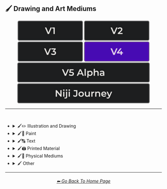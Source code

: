 <h2>🖌 Drawing and Art Mediums</h2>

<div align="center">

[<img src="/Images/Repo_Parts/Buttons/Version_Buttons/button_version_V1_inactive.webp?raw=true" alt="MidJourney V1" height="64" />](/Pages/MJ_V1/Style_Pages/Sphere/Drawing_and_Art_Mediums.md)
[<img src="/Images/Repo_Parts/Buttons/Version_Buttons/button_version_V2_inactive.webp?raw=true" alt="MidJourney V2" height="64" />](/Pages/MJ_V2/Style_Pages/Sphere/Drawing_and_Art_Mediums.md)
[<img src="/Images/Repo_Parts/Buttons/Version_Buttons/button_version_V3_inactive.webp?raw=true" alt="MidJourney V3" height="64" />](/Pages/MJ_V3/Style_Pages/Just_The_Style/Drawing_and_Art_Mediums.md)
[<img src="/Images/Repo_Parts/Buttons/Version_Buttons/button_version_V4_active.webp?raw=true" alt="MidJourney V4" height="64" />](/Pages/MJ_V4/Style_Pages/Just_The_Style/Drawing_and_Art_Mediums.md)
<br>
[<img src="/Images/Repo_Parts/Buttons/Version_Buttons/button_version_V5_Alpha_inactive_half.webp?raw=true" alt="MidJourney V5" height="64" />](/Pages/MJ_V5/Style_Pages/Just_The_Style/Drawing_and_Art_Mediums.md)
[<img src="/Images/Repo_Parts/Buttons/Version_Buttons/button_version_niji_inactive_half.webp?raw=true" alt="Niji Journey" height="64" />](/Pages/Niji_Journey/Style_Pages/Drawing_and_Art_Mediums.md)


</div>

<hr>
<br>


- <details><summary>🖌✏ Illustration and Drawing</summary><p>

  - <details><summary>✏🖼 Drawing Types</summary><p><div align="center">

	| Sketch | Drawing | Doodle |
	| :-: | :-: | :-: |
	| <img src="/Images/MJ_V4/V4_Alpha_3.5/Midjourney_Styles/Drawing.webp?raw=true" width="256" /> | <img src="/Images/MJ_V4/V4_Alpha_3.5/Midjourney_Styles/Sketch.webp?raw=true" width="256" /> | <img src="/Images/MJ_V4/V4_Alpha_3.5/Midjourney_Styles/Doodle.webp?raw=true" width="256" /> |
	
	<br>

	| Hand-Drawn | Hand-Written | Children’s Drawing |
	| :-: | :-: | :-: |
	| <img src="/Images/MJ_V4/V4_Alpha_3.5/Midjourney_Styles/Hand-Drawn.webp?raw=true" width="256" /> | <img src="/Images/MJ_V4/V4_Alpha_3.5/Midjourney_Styles/Hand-Written.webp?raw=true" width="256" /> | <img src="/Images/MJ_V4/V4_Alpha_3.5/Midjourney_Styles/Childrens_Drawing.webp?raw=true" width="256" /> |
	
	<br>

	| Masterpiece |
	| :-: |
	| <img src="/Images/MJ_V4/V4_Alpha_3.5/Midjourney_Styles/Masterpiece.webp?raw=true" width="256" /> |

	<br>

	| Dot Art | Pointillism | Stipple |
	| :-: | :-: | :-: |
	| <img src="/Images/MJ_V4/V4_Alpha_3.5/Midjourney_Styles/Dot_Art.webp?raw=true" width="256" /> | <img src="/Images/MJ_V4/V4_Alpha_3.5/Midjourney_Styles/Pointillism.webp?raw=true" width="256" /> | <img src="/Images/MJ_V4/V4_Alpha_3.5/Midjourney_Styles/Stipple.webp?raw=true" width="256" /> |
	
	<br>

	| Line Art | Crosshatch | Etch-A-Sketch Drawing |
	| :-: | :-: | :-: |
	| <img src="/Images/MJ_V4/V4_Alpha_3.5/Midjourney_Styles/Line_Art.webp?raw=true" width="256" /> | <img src="/Images/MJ_V4/V4_Alpha_3.5/Midjourney_Styles/Crosshatch.webp?raw=true" width="256" /> | <img src="/Images/MJ_V4/V4_Alpha_3.5/Midjourney_Styles/Etch-A-Sketch_Drawing.webp?raw=true" width="256" /> |
	
	<br>

	| Figure Drawing | Caricature |
	| :-: | :-: |
	| <img src="/Images/MJ_V4/V4_Alpha_3.5/Midjourney_Styles/Figure_Drawing.webp?raw=true" width="256" /> | <img src="/Images/MJ_V4/V4_Alpha_3.5/Midjourney_Styles/Caricature.webp?raw=true" width="256" /> |

	<br>
	
	| Hand-Drawn Animation |
	| :-: |
	| <img src="/Images/MJ_V4/V4_Alpha_3.5/Midjourney_Styles/Hand-Drawn_Animation.webp?raw=true" width="256" /> |

	<br>

	| Illustration | Storybook Illustration | Illustrated-Booklet |
	| :-: | :-: | :-: |
	| <img src="/Images/MJ_V4/V4_Alpha_3.5/Midjourney_Styles/Illustration.webp?raw=true" width="256" /> | <img src="/Images/MJ_V4/V4_Alpha_3.5/Midjourney_Styles/Storybook_Illustration.webp?raw=true" width="256" /> | <img src="/Images/MJ_V4/V4_Alpha_3.5/Midjourney_Styles/Illustrated-Booklet.webp?raw=true" width="256" /> |

	<br>

	| Whimsical Illustration | Archaeological Illustration |
	| :-: | :-: |
	| <img src="/Images/MJ_V4/V4_Alpha_3.5/Midjourney_Styles/Whimsical_Illustration.webp?raw=true" width="256" /> | <img src="/Images/MJ_V4/V4_Alpha_3.5/Midjourney_Styles/Archaeological_Illustration.webp?raw=true" width="256" /> |
	
	<br>

	| Assembly Drawing | Anatomical Drawing | Illuminated Manuscript |
	| :-: | :-: | :-: |
	| <img src="/Images/MJ_V4/V4_Alpha_3.5/Midjourney_Styles/Assembly_Drawing.webp?raw=true" width="256" /> | <img src="/Images/MJ_V4/V4_Alpha_3.5/Midjourney_Styles/Anatomical_Drawing.webp?raw=true" width="256" /> | <img src="/Images/MJ_V4/V4_Alpha_3.5/Midjourney_Styles/Illuminated_Manuscript.webp?raw=true" width="256" /> |
	
	<br>

	| Visual Novel | Graphic Novel | Cartographic |
	| :-: | :-: | :-: |
	| <img src="/Images/MJ_V4/V4_Alpha_3.5/Midjourney_Styles/Visual_Novel.webp?raw=true" width="256" /> | <img src="/Images/MJ_V4/V4_Alpha_3.5/Midjourney_Styles/Graphic_Novel.webp?raw=true" width="256" /> | <img src="/Images/MJ_V4/V4_Alpha_3.5/Midjourney_Styles/Cartographic.webp?raw=true" width="256" /> |
	
	<br>
	
	| Storyboard | Automatic Drawing |
	| :-: | :-: |
	| <img src="/Images/MJ_V4/V4_Alpha_3.5/Midjourney_Styles/Storyboard.webp?raw=true" width="256" /> | <img src="/Images/MJ_V4/V4_Alpha_3.5/Midjourney_Styles/Automatic_Drawing.webp?raw=true" width="256" /> |

	</div></p></details>


  - <details><summary>✏ Pencil and Graphite</summary><p><div align="center">

	| Pencil Art | Graphite | Charcoal Art |
	| :-: | :-: | :-: |
	| <img src="/Images/MJ_V4/V4_Alpha_3.5/Midjourney_Styles/Pencil_Art.webp?raw=true" width="256" /> | <img src="/Images/MJ_V4/V4_Alpha_3.5/Midjourney_Styles/Graphite.webp?raw=true" width="256" /> | <img src="/Images/MJ_V4/V4_Alpha_3.5/Midjourney_Styles/Charcoal_Art.webp?raw=true" width="256" /> |
	
	<br>
	
	| Colored Pencil | Grease Pencil |
	| :-: | :-: |
	| <img src="/Images/MJ_V4/V4_Alpha_3.5/Midjourney_Styles/Colored_Pencil.webp?raw=true" width="256" /> | <img src="/Images/MJ_V4/V4_Alpha_3.5/Midjourney_Styles/Grease_Pencil.webp?raw=true" width="256" /> |

	</div></p></details>


  - <details><summary>✏🖊 Ink</summary><p><div align="center">

	| Ink | Calligraphy | Ballpoint Pen |
	| :-: | :-: | :-: |
	| <img src="/Images/MJ_V4/V4_Alpha_3.5/Midjourney_Styles/Ink.webp?raw=true" width="256" /> | <img src="/Images/MJ_V4/V4_Alpha_3.5/Midjourney_Styles/Calligraphy.webp?raw=true" width="256" /> | <img src="/Images/MJ_V4/V4_Alpha_3.5/Midjourney_Styles/Ballpoint_Pen.webp?raw=true" width="256" /> |
	
	<br>
	
	| Fountain Pen | Fountain Pen Art | Gel Pen |
	| :-: | :-: | :-: |
	| <img src="/Images/MJ_V4/V4_Alpha_3.5/Midjourney_Styles/Fountain_Pen.webp?raw=true" width="256" /> | <img src="/Images/MJ_V4/V4_Alpha_3.5/Midjourney_Styles/Fountain_Pen_Art.webp?raw=true" width="256" /> | <img src="/Images/MJ_V4/V4_Alpha_3.5/Midjourney_Styles/Gel_Pen.webp?raw=true" width="256" /> |
	
	<br>

	| Conductive Ink | Flexographic Ink |
	| :-: | :-: |
	| <img src="/Images/MJ_V4/V4_Alpha_3.5/Midjourney_Styles/Conductive_Ink.webp?raw=true" width="256" /> | <img src="/Images/MJ_V4/V4_Alpha_3.5/Midjourney_Styles/Flexographic_Ink.webp?raw=true" width="256" /> |
	
	<br>
	
	| India Ink | Iron Gall Ink |
	| :-: | :-: |
	| <img src="/Images/MJ_V4/V4_Alpha_3.5/Midjourney_Styles/India_Ink.webp?raw=true" width="256" /> | <img src="/Images/MJ_V4/V4_Alpha_3.5/Midjourney_Styles/Iron_Gall_Ink.webp?raw=true" width="256" /> |
	
	<br>
	
	| Grease Pen | Marker Art |
	| :-: | :-: |
	| <img src="/Images/MJ_V4/V4_Alpha_3.5/Midjourney_Styles/Grease_Pen.webp?raw=true" width="256" /> | <img src="/Images/MJ_V4/V4_Alpha_3.5/Midjourney_Styles/Marker_Art.webp?raw=true" width="256" /> |

	<br>
	
	| Dry-Erase Marker | Wet-Erase Marker | Whiteboard |
	| :-: | :-: | :-: |
	| <img src="/Images/MJ_V4/V4_Alpha_3.5/Midjourney_Styles/Dry-Erase_Marker.webp?raw=true" width="256" /> | <img src="/Images/MJ_V4/V4_Alpha_3.5/Midjourney_Styles/Wet-Erase_Marker.webp?raw=true" width="256" /> | <img src="/Images/MJ_V4/V4_Alpha_3.5/Midjourney_Styles/Whiteboard.webp?raw=true" width="256" /> |

	<br>

	| Viscosity Print |
	| :-: |
	| <img src="/Images/MJ_V4/V4_Alpha_3.5/Midjourney_Styles/Viscosity_Print.webp?raw=true" width="256" /> |

	</div></p></details>


  - <details><summary>✏🖍 Crayon, Chalk, and Pastel</summary><p><div align="center">

	| Crayon | Chalk | Pastel Art |
	| :-: | :-: | :-: |
	| <img src="/Images/MJ_V4/V4_Alpha_3.5/Midjourney_Styles/Crayon.webp?raw=true" width="256" /> | <img src="/Images/MJ_V4/V4_Alpha_3.5/Midjourney_Styles/Chalk.webp?raw=true" width="256" /> | <img src="/Images/MJ_V4/V4_Alpha_3.5/Midjourney_Styles/Pastel_Art.webp?raw=true" width="256" /> |
	
	<br>
	
	| Blackboard | Chalkboard | Conte |
	| :-: | :-: | :-: |
	| <img src="/Images/MJ_V4/V4_Alpha_3.5/Midjourney_Styles/Blackboard.webp?raw=true" width="256" /> | <img src="/Images/MJ_V4/V4_Alpha_3.5/Midjourney_Styles/Chalkboard.webp?raw=true" width="256" /> | <img src="/Images/MJ_V4/V4_Alpha_3.5/Midjourney_Styles/Conte.webp?raw=true" width="256" /> |

	</div></p></details>

  </p></details>


- <details><summary>🖌🎨 Paint</summary><p>

  - <details><summary>🎨🖼 Painting Types</summary><p><div align="center">

	| Painting | Canvas | Hard Edge Painting |
	| :-: | :-: | :-: |
	| <img src="/Images/MJ_V4/V4_Alpha_3.5/Midjourney_Styles/Painting.webp?raw=true" width="256" /> | <img src="/Images/MJ_V4/V4_Alpha_3.5/Midjourney_Styles/Canvas.webp?raw=true" width="256" /> | <img src="/Images/MJ_V4/V4_Alpha_3.5/Midjourney_Styles/Hard_Edge_Painting.webp?raw=true" width="256" /> |
	
	<br>

	| Oil Painting | Tempera Painting | Acrylic Painting |
	| :-: | :-: | :-: |
	| <img src="/Images/MJ_V4/V4_Alpha_3.5/Midjourney_Styles/Oil_Painting.webp?raw=true" width="256" /> | <img src="/Images/MJ_V4/V4_Alpha_3.5/Midjourney_Styles/Tempera_Painting.webp?raw=true" width="256" /> | <img src="/Images/MJ_V4/V4_Alpha_3.5/Midjourney_Styles/Acrylic_Painting.webp?raw=true" width="256" /> |
	
	<br>
	
	
	| Watercolor Painting | Gouache Painting | Casein Painting |
	| :-: | :-: | :-: |
	| <img src="/Images/MJ_V4/V4_Alpha_3.5/Midjourney_Styles/Watercolor_Painting.webp?raw=true" width="256" /> | <img src="/Images/MJ_V4/V4_Alpha_3.5/Midjourney_Styles/Gouache_Painting.webp?raw=true" width="256" /> | <img src="/Images/MJ_V4/V4_Alpha_3.5/Midjourney_Styles/Casein_Painting.webp?raw=true" width="256" /> |
	
	<br>

	| Fresco Painting | Easel Painting | Wet Painting |
	| :-: | :-: | :-: |
	| <img src="/Images/MJ_V4/V4_Alpha_3.5/Midjourney_Styles/Fresco_Painting.webp?raw=true" width="256" /> | <img src="/Images/MJ_V4/V4_Alpha_3.5/Midjourney_Styles/Easel_Painting.webp?raw=true" width="256" /> | <img src="/Images/MJ_V4/V4_Alpha_3.5/Midjourney_Styles/Wet_Painting.webp?raw=true" width="256" /> |
	
	<br>

	| Detailed Painting | Speedpainting | Faux Painting |
	| :-: | :-: | :-: |
	| <img src="/Images/MJ_V4/V4_Alpha_3.5/Midjourney_Styles/Detailed_Painting.webp?raw=true" width="256" /> | <img src="/Images/MJ_V4/V4_Alpha_3.5/Midjourney_Styles/Speedpainting.webp?raw=true" width="256" /> | <img src="/Images/MJ_V4/V4_Alpha_3.5/Midjourney_Styles/Faux_Painting.webp?raw=true" width="256" /> |

	<br>

	| Color Field Painting | Scroll Painting |
	| :-: | :-: |
	| <img src="/Images/MJ_V4/V4_Alpha_3.5/Midjourney_Styles/Color_Field_Painting.webp?raw=true" width="256" /> | <img src="/Images/MJ_V4/V4_Alpha_3.5/Midjourney_Styles/Scroll_Painting.webp?raw=true" width="256" /> |

	<br>

	| Still Life | Still-Life | Still-Life Painting |
	| :-: | :-: | :-: |
	| <img src="/Images/MJ_V4/V4_Alpha_3.5/Midjourney_Styles/Still_Life.webp?raw=true" width="256" /> | <img src="/Images/MJ_V4/V4_Alpha_3.5/Midjourney_Styles/Still-Life.webp?raw=true" width="256" /> | <img src="/Images/MJ_V4/V4_Alpha_3.5/Midjourney_Styles/Still-Life_Painting.webp?raw=true" width="256" /> |
	
	<br>

	| Fine Art | Modern Art |
	| :-: | :-: |
	| <img src="/Images/MJ_V4/V4_Alpha_3.5/Midjourney_Styles/Fine_Art.webp?raw=true" width="256" /> | <img src="/Images/MJ_V4/V4_Alpha_3.5/Midjourney_Styles/Modern_Art.webp?raw=true" width="256" /> |
	
	<br>

	| Brushwork | Paintwork | Impasto |
	| :-: | :-: | :-: |
	| <img src="/Images/MJ_V4/V4_Alpha_3.5/Midjourney_Styles/Brushwork.webp?raw=true" width="256" /> | <img src="/Images/MJ_V4/V4_Alpha_3.5/Midjourney_Styles/Paintwork.webp?raw=true" width="256" /> | <img src="/Images/MJ_V4/V4_Alpha_3.5/Midjourney_Styles/Impasto.webp?raw=true" width="256" /> |

	<br>

	| Matte Painting | Encaustic Painting | Gond Painting |
	| :-: | :-: | :-: |
	| <img src="/Images/MJ_V4/V4_Alpha_3.5/Midjourney_Styles/Matte_Painting.webp?raw=true" width="256" /> | <img src="/Images/MJ_V4/V4_Alpha_3.5/Midjourney_Styles/Encaustic_Painting.webp?raw=true" width="256" /> | <img src="/Images/MJ_V4/V4_Alpha_3.5/Midjourney_Styles/Gond_Painting.webp?raw=true" width="256" /> |
	
	<br>

	| Chinese Painting | Ancient Roman Painting | Romanesque Painting |
	| :-: | :-: | :-: |
	| <img src="/Images/MJ_V4/V4_Alpha_3.5/Midjourney_Styles/Chinese_Painting.webp?raw=true" width="256" /> | <img src="/Images/MJ_V4/V4_Alpha_3.5/Midjourney_Styles/Ancient_Roman_Painting.webp?raw=true" width="256" /> | <img src="/Images/MJ_V4/V4_Alpha_3.5/Midjourney_Styles/Romanesque_Painting.webp?raw=true" width="256" /> |

	<br>

	| Tibetan Painting | Japanese Painting |
	| :-: | :-: |
	| <img src="/Images/MJ_V4/V4_Alpha_3.5/Midjourney_Styles/Tibetan_Painting.webp?raw=true" width="256" /> | <img src="/Images/MJ_V4/V4_Alpha_3.5/Midjourney_Styles/Japanese_Painting.webp?raw=true" width="256" /> |

	<br>

	| Warli Painting | Fayum Portrait | Caravaggio Painting |
	| :-: | :-: | :-: |
	| <img src="/Images/MJ_V4/V4_Alpha_3.5/Midjourney_Styles/Warli_Painting.webp?raw=true" width="256" /> | <img src="/Images/MJ_V4/V4_Alpha_3.5/Midjourney_Styles/Fayum_Portrait.webp?raw=true" width="256" /> | <img src="/Images/MJ_V4/V4_Alpha_3.5/Midjourney_Styles/Caravaggio_Painting.webp?raw=true" width="256" /> |
	
	<br>
	
	| Madhubani Painting | Kalamkari Painting | Phad Painting |
	| :-: | :-: | :-: |
	| <img src="/Images/MJ_V4/V4_Alpha_3.5/Midjourney_Styles/Madhubani_Painting.webp?raw=true" width="256" /> | <img src="/Images/MJ_V4/V4_Alpha_3.5/Midjourney_Styles/Kalamkari_Painting.webp?raw=true" width="256" /> | <img src="/Images/MJ_V4/V4_Alpha_3.5/Midjourney_Styles/Phad_Painting.webp?raw=true" width="256" /> |

	<br>

	| Paper-Marbling | Hydro-Dipping | Hydrodipped |
	| :-: | :-: | :-: |
	| <img src="/Images/MJ_V4/V4_Alpha_3.5/Midjourney_Styles/Paper-Marbling.webp?raw=true" width="256" /> | <img src="/Images/MJ_V4/V4_Alpha_3.5/Midjourney_Styles/Hydro-Dipping.webp?raw=true" width="256" /> | <img src="/Images/MJ_V4/V4_Alpha_3.5/Midjourney_Styles/Hydrodipped.webp?raw=true" width="256" /> |

	<br>
	
	| Panel Painting | Action Painting |
	| :-: | :-: |
	| <img src="/Images/MJ_V4/V4_Alpha_3.5/Midjourney_Styles/Panel_Painting.webp?raw=true" width="256" /> | <img src="/Images/MJ_V4/V4_Alpha_3.5/Midjourney_Styles/Action_Painting.webp?raw=true" width="256" /> |
	
	<br>
	
	| Plein-Air Painting | Action Painting | Miniature Painting |
	| :-: | :-: | :-: |
	| <img src="/Images/MJ_V4/V4_Alpha_3.5/Midjourney_Styles/Plein-Air_Painting.webp?raw=true" width="256" /> | <img src="/Images/MJ_V4/V4_Alpha_3.5/Midjourney_Styles/Action_Painting.webp?raw=true" width="256" /> | <img src="/Images/MJ_V4/V4_Alpha_3.5/Midjourney_Styles/Miniature_Painting.webp?raw=true" width="256" /> |
	
	<br>

	| Artwork | Mural | Street Art |
	| :-: | :-: | :-: |
	| <img src="/Images/MJ_V4/V4_Alpha_3.5/Midjourney_Styles/Artwork.webp?raw=true" width="256" /> | <img src="/Images/MJ_V4/V4_Alpha_3.5/Midjourney_Styles/Mural.webp?raw=true" width="256" /> | <img src="/Images/MJ_V4/V4_Alpha_3.5/Midjourney_Styles/Street_Art.webp?raw=true" width="256" /> |
	
	<br>
	
	| Cave Art | Rock Art |
	| :-: | :-: |
	| <img src="/Images/MJ_V4/V4_Alpha_3.5/Midjourney_Styles/Rock_Art.webp?raw=true" width="256" /> |

	<br>

	| Sand Painting | Sandpainting |
	| :-: | :-: |
	| <img src="/Images/MJ_V4/V4_Alpha_3.5/Midjourney_Styles/Sand_Painting.webp?raw=true" width="256" /> | <img src="/Images/MJ_V4/V4_Alpha_3.5/Midjourney_Styles/Cave_Art.webp?raw=true" width="256" /> | <img src="/Images/MJ_V4/V4_Alpha_3.5/Midjourney_Styles/Sandpainting.webp?raw=true" width="256" /> |

	<br>
	
	| Easter Egg | Egg Decorating |
	| :-: | :-: |
	| <img src="/Images/MJ_V4/V4_Alpha_3.5/Midjourney_Styles/Easter_Egg.webp?raw=true" width="256" /> | <img src="/Images/MJ_V4/V4_Alpha_3.5/Midjourney_Styles/Egg_Decorating.webp?raw=true" width="256" /> |

	</div></p></details>


  - <details><summary>🎨 Paint Types</summary><p><div align="center">

	| Paint | Oil Paint | Tempera Paint |
	| :-: | :-: | :-: |
	| <img src="/Images/MJ_V4/V4_Alpha_3.5/Midjourney_Styles/Paint.webp?raw=true" width="256" /> | <img src="/Images/MJ_V4/V4_Alpha_3.5/Midjourney_Styles/Oil_Paint.webp?raw=true" width="256" /> | <img src="/Images/MJ_V4/V4_Alpha_3.5/Midjourney_Styles/Tempera_Paint.webp?raw=true" width="256" /> |
	
	<br>
	
	| Acrylic Paint | Gouache Paint | Watercolor |
	| :-: | :-: | :-: |
	| <img src="/Images/MJ_V4/V4_Alpha_3.5/Midjourney_Styles/Acrylic_Paint.webp?raw=true" width="256" /> | <img src="/Images/MJ_V4/V4_Alpha_3.5/Midjourney_Styles/Gouache_Paint.webp?raw=true" width="256" /> | <img src="/Images/MJ_V4/V4_Alpha_3.5/Midjourney_Styles/Watercolor.webp?raw=true" width="256" /> |
	
	<br>

	| Wet Paint | Dripping Paint | Splatter Paint |
	| :-: | :-: | :-: |
	| <img src="/Images/MJ_V4/V4_Alpha_3.5/Midjourney_Styles/Wet_Paint.webp?raw=true" width="256" /> | <img src="/Images/MJ_V4/V4_Alpha_3.5/Midjourney_Styles/Dripping_Paint.webp?raw=true" width="256" /> | <img src="/Images/MJ_V4/V4_Alpha_3.5/Midjourney_Styles/Splatter_Paint.webp?raw=true" width="256" /> |
	
	<br>

	| Graffiti | Stencil Graffiti | Graffiti Tag |
	| :-: | :-: | :-: |
	| <img src="/Images/MJ_V4/V4_Alpha_3.5/Midjourney_Styles/Graffiti.webp?raw=true" width="256" /> | <img src="/Images/MJ_V4/V4_Alpha_3.5/Midjourney_Styles/Stencil_Graffiti.webp?raw=true" width="256" /> | <img src="/Images/MJ_V4/V4_Alpha_3.5/Midjourney_Styles/Graffiti_Tag.webp?raw=true" width="256" /> |

	<br>

	| Airbrush | 1980s Airbrush Art | Puffy Paint |
	| :-: | :-: | :-: |
	| <img src="/Images/MJ_V4/V4_Alpha_3.5/Midjourney_Styles/Airbrush.webp?raw=true" width="256" /> | <img src="/Images/MJ_V4/V4_Alpha_3.5/Midjourney_Styles/1980s_Airbrush_Art.webp?raw=true" width="256" /> | <img src="/Images/MJ_V4/V4_Alpha_3.5/Midjourney_Styles/Puffy_Paint.webp?raw=true" width="256" /> |
	
	<br>
	
	| Spray | Spray Paint | Glass Paint |
	| :-: | :-: | :-: |
	| <img src="/Images/MJ_V4/V4_Alpha_3.5/Midjourney_Styles/Spray.webp?raw=true" width="256" /> | <img src="/Images/MJ_V4/V4_Alpha_3.5/Midjourney_Styles/Spray_Paint.webp?raw=true" width="256" /> | <img src="/Images/MJ_V4/V4_Alpha_3.5/Midjourney_Styles/Glass_Paint.webp?raw=true" width="256" /> |
	
	<br>

	| Blacklight Paint | Casein Paint | Coffee Paint |
	| :-: | :-: | :-: |
	| <img src="/Images/MJ_V4/V4_Alpha_3.5/Midjourney_Styles/Blacklight_Paint.webp?raw=true" width="256" /> | <img src="/Images/MJ_V4/V4_Alpha_3.5/Midjourney_Styles/Casein_Paint.webp?raw=true" width="256" /> | <img src="/Images/MJ_V4/V4_Alpha_3.5/Midjourney_Styles/Coffee_Paint.webp?raw=true" width="256" /> |

	<br>
	
	| Powder Paint |
	| :-: |
	| <img src="/Images/MJ_V4/V4_Alpha_3.5/Midjourney_Styles/Powder_Paint.webp?raw=true" width="256" /> |

	</div></p></details>

  </p></details>


- <details><summary>🖌🔠 Text</summary><p><div align="center">

	| Hypergraphy | Asemic Writing |
	| :-: | :-: |
	| <img src="/Images/MJ_V4/V4_Alpha_3.5/Midjourney_Styles/Hypergraphy.webp?raw=true" width="256" /> | <img src="/Images/MJ_V4/V4_Alpha_3.5/Midjourney_Styles/Asemic_Writing.webp?raw=true" width="256" /> |

	<br>
	
	| Text | Typeface | Font |
	| :-: | :-: | :-: |
	| <img src="/Images/MJ_V4/V4_Alpha_3.5/Midjourney_Styles/Text.webp?raw=true" width="256" /> | <img src="/Images/MJ_V4/V4_Alpha_3.5/Midjourney_Styles/Typeface.webp?raw=true" width="256" /> | <img src="/Images/MJ_V4/V4_Alpha_3.5/Midjourney_Styles/Font.webp?raw=true" width="256" /> |

	<br>

	| Letters | Written Letters | Written Letters "Hello" |
	| :-: | :-: | :-: |
	| <img src="/Images/MJ_V4/V4_Alpha_3.5/Midjourney_Styles/Letters.webp?raw=true" width="256" /> | <img src="/Images/MJ_V4/V4_Alpha_3.5/Midjourney_Styles/Written_Letters.webp?raw=true" width="256" /> | <img src="/Images/MJ_V4/V4_Alpha_3.5/Midjourney_Styles/Written_Letters_''Hello''.webp?raw=true" width="256" /> |
	
	<br>
	
	| Written Words | Written Words "Hello" |
	| :-: | :-: |
	| <img src="/Images/MJ_V4/V4_Alpha_3.5/Midjourney_Styles/Written_Words.webp?raw=true" width="256" /> | <img src="/Images/MJ_V4/V4_Alpha_3.5/Midjourney_Styles/Written_Words_''Hello''.webp?raw=true" width="256" /> |
	
	<br>
	
	| Words | Words "Hello" |
	| :-: | :-: |
	| <img src="/Images/MJ_V4/V4_Alpha_3.5/Midjourney_Styles/Words.webp?raw=true" width="256" /> | <img src="/Images/MJ_V4/V4_Alpha_3.5/Midjourney_Styles/Words_''Hello''.webp?raw=true" width="256" /> |
	
	<br>
	
	| Lexemes | Lexemes "Hello" | Graphemes |
	| :-: | :-: | :-: |
	| <img src="/Images/MJ_V4/V4_Alpha_3.5/Midjourney_Styles/Lexemes.webp?raw=true" width="256" /> | <img src="/Images/MJ_V4/V4_Alpha_3.5/Midjourney_Styles/Lexemes_''Hello''.webp?raw=true" width="256" /> | <img src="/Images/MJ_V4/V4_Alpha_3.5/Midjourney_Styles/Graphemes.webp?raw=true" width="256" /> |

	<br>
	
	| Says | Says Hello | Says "Hello" |
	| :-: | :-: | :-: |
	| <img src="/Images/MJ_V4/V4_Alpha_3.5/Midjourney_Styles/Says.webp?raw=true" width="256" /> | <img src="/Images/MJ_V4/V4_Alpha_3.5/Midjourney_Styles/Says_Hello.webp?raw=true" width="256" /> | <img src="/Images/MJ_V4/V4_Alpha_3.5/Midjourney_Styles/Says_''Hello''.webp?raw=true" width="256" /> |
	
	<br>
	
	| Says 'Hello' | Caption | Caption "Hello" |
	| :-: | :-: | :-: |
	| <img src="/Images/MJ_V4/V4_Alpha_3.5/Midjourney_Styles/Says_'Hello'.webp?raw=true" width="256" /> | <img src="/Images/MJ_V4/V4_Alpha_3.5/Midjourney_Styles/Caption.webp?raw=true" width="256" /> | <img src="/Images/MJ_V4/V4_Alpha_3.5/Midjourney_Styles/Caption_''Hello''.webp?raw=true" width="256" /> |

	</div></p></details>


- <details><summary>🖌🖨 Printed Material</summary><p>

  - <details><summary>🖨📄 Print Types</summary><p><div align="center">

	| Print | Printed | 3D Printed |
	| :-: | :-: | :-: |
	| <img src="/Images/MJ_V4/V4_Alpha_3.5/Midjourney_Styles/Print.webp?raw=true" width="256" /> | <img src="/Images/MJ_V4/V4_Alpha_3.5/Midjourney_Styles/Printed.webp?raw=true" width="256" /> | <img src="/Images/MJ_V4/V4_Alpha_3.5/Midjourney_Styles/3D_Printed.webp?raw=true" width="256" /> |

	<br>

	| Inkjet Printed | Laser Printed |
	| :-: | :-: |
	| <img src="/Images/MJ_V4/V4_Alpha_3.5/Midjourney_Styles/Inkjet_Printed.webp?raw=true" width="256" /> | <img src="/Images/MJ_V4/V4_Alpha_3.5/Midjourney_Styles/Laser_Printed.webp?raw=true" width="256" /> |

	<br>
	
	| Edge-To-Edge Photographic Print |
	| :-: |
	| <img src="/Images/MJ_V4/V4_Alpha_3.5/Midjourney_Styles/Edge-To-Edge_Photographic_Print.webp?raw=true" width="256" /> |
	
	<br>
	
	| Photolith Film |
	| :-: |
	| <img src="/Images/MJ_V4/V4_Alpha_3.5/Midjourney_Styles/Photolith_Film.webp?raw=true" width="256" /> |

	<br>

	| Concept Art | Conceptual Art | Logo |
	| :-: | :-: | :-: |
	| <img src="/Images/MJ_V4/V4_Alpha_3.5/Midjourney_Styles/Concept_Art.webp?raw=true" width="256" /> | <img src="/Images/MJ_V4/V4_Alpha_3.5/Midjourney_Styles/Conceptual_Art.webp?raw=true" width="256" /> | <img src="/Images/MJ_V4/V4_Alpha_3.5/Midjourney_Styles/Logo.webp?raw=true" width="256" /> |
	
	<br>

	| Album Art | Cover-Art |
	| :-: | :-: |
	| <img src="/Images/MJ_V4/V4_Alpha_3.5/Midjourney_Styles/Album_Art.webp?raw=true" width="256" /> | <img src="/Images/MJ_V4/V4_Alpha_3.5/Midjourney_Styles/Cover-Art.webp?raw=true" width="256" /> |
	
	<br>

	| Newspaper | Newsprint |
	| :-: | :-: |
	| <img src="/Images/MJ_V4/V4_Alpha_3.5/Midjourney_Styles/Newspaper.webp?raw=true" width="256" /> | <img src="/Images/MJ_V4/V4_Alpha_3.5/Midjourney_Styles/Newsprint.webp?raw=true" width="256" /> |

	<br>
	
	| Risograph | Lithography | Flexography |
	| :-: | :-: | :-: |
	| <img src="/Images/MJ_V4/V4_Alpha_3.5/Midjourney_Styles/Risograph.webp?raw=true" width="256" /> | <img src="/Images/MJ_V4/V4_Alpha_3.5/Midjourney_Styles/Lithography.webp?raw=true" width="256" /> | <img src="/Images/MJ_V4/V4_Alpha_3.5/Midjourney_Styles/Flexography.webp?raw=true" width="256" /> |

	<br>

	| Transfer Printing | Monotype |
	| :-: | :-: |
	| <img src="/Images/MJ_V4/V4_Alpha_3.5/Midjourney_Styles/Transfer_Printing.webp?raw=true" width="256" /> | <img src="/Images/MJ_V4/V4_Alpha_3.5/Midjourney_Styles/Monotype.webp?raw=true" width="256" /> |

	<br>
	
	| Blueprint | Whiteprint |
	| :-: | :-: |
	| <img src="/Images/MJ_V4/V4_Alpha_3.5/Midjourney_Styles/Blueprint.webp?raw=true" width="256" /> | <img src="/Images/MJ_V4/V4_Alpha_3.5/Midjourney_Styles/Whiteprint.webp?raw=true" width="256" /> |

	<br>

	| Sticker | Watermark |
	| :-: | :-: |
	| <img src="/Images/MJ_V4/V4_Alpha_3.5/Midjourney_Styles/Sticker.webp?raw=true" width="256" /> | <img src="/Images/MJ_V4/V4_Alpha_3.5/Midjourney_Styles/Watermark.webp?raw=true" width="256" /> |
	
	<br>
	
	| Barcode | QR Code |
	| :-: | :-: |
	| <img src="/Images/MJ_V4/V4_Alpha_3.5/Midjourney_Styles/Barcode.webp?raw=true" width="256" /> | <img src="/Images/MJ_V4/V4_Alpha_3.5/Midjourney_Styles/QR_Code.webp?raw=true" width="256" /> |

	</div></p></details>


  - <details><summary>🖨🟫 Block Printing</summary><p><div align="center">

	| Block Printing |
	| :-: |
	| <img src="/Images/MJ_V4/V4_Alpha_3.5/Midjourney_Styles/Block_Printing.webp?raw=true" width="256" /> |

	<br>

	| Bagh Print | Bagru Print |
	| :-: | :-: |
	| <img src="/Images/MJ_V4/V4_Alpha_3.5/Midjourney_Styles/Bagh_Print.webp?raw=true" width="256" /> | <img src="/Images/MJ_V4/V4_Alpha_3.5/Midjourney_Styles/Bagru_Print.webp?raw=true" width="256" /> |

	</div></p></details>

  - <details><summary>🖨🃏 Cards and Stamps</summary><p><div align="center">

	| Stamp | Postage Stamp | Business Card |
	| :-: | :-: | :-: |
	| <img src="/Images/MJ_V4/V4_Alpha_3.5/Midjourney_Styles/Stamp.webp?raw=true" width="256" /> | <img src="/Images/MJ_V4/V4_Alpha_3.5/Midjourney_Styles/Postage_Stamp.webp?raw=true" width="256" /> | <img src="/Images/MJ_V4/V4_Alpha_3.5/Midjourney_Styles/Business_Card.webp?raw=true" width="256" /> |

	<br>
	
	| Pokemon Card | Pokémon Card | Tarot Card |
	| :-: | :-: | :-: |
	| <img src="/Images/MJ_V4/V4_Alpha_3.5/Midjourney_Styles/Pokemon_Card.webp?raw=true" width="256" /> | <img src="/Images/MJ_V4/V4_Alpha_3.5/Midjourney_Styles/Pokemon_Card (2).webp?raw=true" width="256" /> | <img src="/Images/MJ_V4/V4_Alpha_3.5/Midjourney_Styles/Tarot_Card.webp?raw=true" width="256" /> |

	</div></p></details>


  - <details><summary>🖨📚 Books and Posters</summary><p><div align="center">

	| Magazine | Comic Book | Underground Comix |
	| :-: | :-: | :-: |
	| <img src="/Images/MJ_V4/V4_Alpha_3.5/Midjourney_Styles/Magazine.webp?raw=true" width="256" /> | <img src="/Images/MJ_V4/V4_Alpha_3.5/Midjourney_Styles/Comic_Book.webp?raw=true" width="256" /> | <img src="/Images/MJ_V4/V4_Alpha_3.5/Midjourney_Styles/Underground_Comix.webp?raw=true" width="256" /> |
	
	<br>
	
	| Pop-up Book | Kids Book |
	| :-: | :-: |
	| <img src="/Images/MJ_V4/V4_Alpha_3.5/Midjourney_Styles/Pop-up_Book.webp?raw=true" width="256" /> | <img src="/Images/MJ_V4/V4_Alpha_3.5/Midjourney_Styles/Kids_Book.webp?raw=true" width="256" /> |

	<br>

	| Booklet | Instruction Manual | IKEA Guide |
	| :-: | :-: | :-: |
	| <img src="/Images/MJ_V4/V4_Alpha_3.5/Midjourney_Styles/Booklet.webp?raw=true" width="256" /> | <img src="/Images/MJ_V4/V4_Alpha_3.5/Midjourney_Styles/Instruction_Manual.webp?raw=true" width="256" /> | <img src="/Images/MJ_V4/V4_Alpha_3.5/Midjourney_Styles/IKEA_Guide.webp?raw=true" width="256" /> |

	<br>

	| Poster | Movie Poster | Concert Poster |
	| :-: | :-: | :-: |
	| <img src="/Images/MJ_V4/V4_Alpha_3.5/Midjourney_Styles/Poster.webp?raw=true" width="256" /> | <img src="/Images/MJ_V4/V4_Alpha_3.5/Midjourney_Styles/Movie_Poster.webp?raw=true" width="256" /> | <img src="/Images/MJ_V4/V4_Alpha_3.5/Midjourney_Styles/Concert_Poster.webp?raw=true" width="256" /> |

	</div></p></details>

  </p></details>


- <details><summary>🖌🎲 Physical Mediums</summary><p>

  - <details><summary>🎲📄 Origami</summary><p><div align="center">

	| Origami | Rigid Origami | Modular Origami |
	| :-: | :-: | :-: |
	| <img src="/Images/MJ_V4/V4_Alpha_3.5/Midjourney_Styles/Origami.webp?raw=true" width="256" /> | <img src="/Images/MJ_V4/V4_Alpha_3.5/Midjourney_Styles/Rigid_Origami.webp?raw=true" width="256" /> | <img src="/Images/MJ_V4/V4_Alpha_3.5/Midjourney_Styles/Modular_Origami.webp?raw=true" width="256" /> |
	
	<br>
	
	| Kirigami | Moneygami | Wet-Folding |
	| :-: | :-: | :-: |
	| <img src="/Images/MJ_V4/V4_Alpha_3.5/Midjourney_Styles/Kirigami.webp?raw=true" width="256" /> | <img src="/Images/MJ_V4/V4_Alpha_3.5/Midjourney_Styles/Moneygami.webp?raw=true" width="256" /> | <img src="/Images/MJ_V4/V4_Alpha_3.5/Midjourney_Styles/Wet-Folding.webp?raw=true" width="256" /> |
	
	<br>
	
	| Iris-Folding | Chinese Paper Art | Sonobe |
	| :-: | :-: | :-: |
	| <img src="/Images/MJ_V4/V4_Alpha_3.5/Midjourney_Styles/Iris-Folding.webp?raw=true" width="256" /> | <img src="/Images/MJ_V4/V4_Alpha_3.5/Midjourney_Styles/Chinese_Paper_Art.webp?raw=true" width="256" /> | <img src="/Images/MJ_V4/V4_Alpha_3.5/Midjourney_Styles/Sonobe.webp?raw=true" width="256" /> 

	</div></p></details>


  - <details><summary>🎲🀣 Mosaic</summary><p><div align="center">

	| Mosaic | Micromosaic | Glass Mosaic |
	| :-: | :-: | :-: |
	| <img src="/Images/MJ_V4/V4_Alpha_3.5/Midjourney_Styles/Mosaic.webp?raw=true" width="256" /> | <img src="/Images/MJ_V4/V4_Alpha_3.5/Midjourney_Styles/Micromosaic.webp?raw=true" width="256" /> | <img src="/Images/MJ_V4/V4_Alpha_3.5/Midjourney_Styles/Glass_Mosaic.webp?raw=true" width="256" /> |
	
	<br>
	
	| Photographic Mosaic | Impressionist Mosaic |
	| :-: | :-: |
	| <img src="/Images/MJ_V4/V4_Alpha_3.5/Midjourney_Styles/Photographic_Mosaic.webp?raw=true" width="256" /> | <img src="/Images/MJ_V4/V4_Alpha_3.5/Midjourney_Styles/Impressionist_Mosaic.webp?raw=true" width="256" /> |

	<br>

	| Pietra Dura | Encaustic Tile |
	| :-: | :-: |
	| <img src="/Images/MJ_V4/V4_Alpha_3.5/Midjourney_Styles/Pietra_Dura.webp?raw=true" width="256" /> | <img src="/Images/MJ_V4/V4_Alpha_3.5/Midjourney_Styles/Encaustic_Tile.webp?raw=true" width="256" /> |

	<br>
	
	| Ancient Roman Mosaic |
	| :-: |
	| <img src="/Images/MJ_V4/V4_Alpha_3.5/Midjourney_Styles/Ancient_Roman_Mosaic.webp?raw=true" width="256" /> |

	</div></p></details>


  - <details><summary>🎲🖼 Framed, Banner, and Decal</summary><p><div align="center">

	| Frame | Framed |
	| :-: | :-: |
	| <img src="/Images/MJ_V4/V4_Alpha_3.5/Midjourney_Styles/Frame.webp?raw=true" width="256" /> | <img src="/Images/MJ_V4/V4_Alpha_3.5/Midjourney_Styles/Framed.webp?raw=true" width="256" /> |
	
	<br>
	
	| Wooden Frame | Wooden Framed |
	| :-: | :-: |
	| <img src="/Images/MJ_V4/V4_Alpha_3.5/Midjourney_Styles/Wooden_Frame.webp?raw=true" width="256" /> | <img src="/Images/MJ_V4/V4_Alpha_3.5/Midjourney_Styles/Wooden_Framed.webp?raw=true" width="256" /> |
	
	<br>
	
	| Banner | Vinyl Banner |
	| :-: | :-: |
	| <img src="/Images/MJ_V4/V4_Alpha_3.5/Midjourney_Styles/Banner.webp?raw=true" width="256" /> | <img src="/Images/MJ_V4/V4_Alpha_3.5/Midjourney_Styles/Vinyl_Banner.webp?raw=true" width="256" /> |

	<br>

	| Sign | Signage | Enamel Sign |
	| :-: | :-: | :-: |
	| <img src="/Images/MJ_V4/V4_Alpha_3.5/Midjourney_Styles/Sign.webp?raw=true" width="256" /> | <img src="/Images/MJ_V4/V4_Alpha_3.5/Midjourney_Styles/Signage.webp?raw=true" width="256" /> | <img src="/Images/MJ_V4/V4_Alpha_3.5/Midjourney_Styles/Enamel_Sign.webp?raw=true" width="256" /> |

	<br>

	| Decal | Wall Decal |
	| :-: | :-: |
	| <img src="/Images/MJ_V4/V4_Alpha_3.5/Midjourney_Styles/Decal.webp?raw=true" width="256" /> | <img src="/Images/MJ_V4/V4_Alpha_3.5/Midjourney_Styles/Wall_Decal.webp?raw=true" width="256" /> |
	
	<br>
	
	| Letter Board | Nameplate | Builder's Plate |
	| :-: | :-: | :-: |
	| <img src="/Images/MJ_V4/V4_Alpha_3.5/Midjourney_Styles/Letter_Board.webp?raw=true" width="256" /> | <img src="/Images/MJ_V4/V4_Alpha_3.5/Midjourney_Styles/Nameplate.webp?raw=true" width="256" /> | <img src="/Images/MJ_V4/V4_Alpha_3.5/Midjourney_Styles/Builders_Plate.webp?raw=true" width="256" /> |
	
	<br>
	
	| Billboard | Placard |
	| :-: | :-: |
	| <img src="/Images/MJ_V4/V4_Alpha_3.5/Midjourney_Styles/Billboard.webp?raw=true" width="256" /> | <img src="/Images/MJ_V4/V4_Alpha_3.5/Midjourney_Styles/Placard.webp?raw=true" width="256" /> |
	
	<br>
	
	| SpellBrite |
	| :-: |
	| <img src="/Images/MJ_V4/V4_Alpha_3.5/Midjourney_Styles/SpellBrite.webp?raw=true" width="256" /> |
	
	<br>
	
	| Bumper Sticker | Fridge Magnet |
	| :-: | :-: |
	| <img src="/Images/MJ_V4/V4_Alpha_3.5/Midjourney_Styles/Bumper_Sticker.webp?raw=true" width="256" /> | <img src="/Images/MJ_V4/V4_Alpha_3.5/Midjourney_Styles/Fridge_Magnet.webp?raw=true" width="256" /> |

	<br>
	
	| Tapestry | Bayeux Tapestry | In The Style of Bayeux Tapestry |
	| :-: | :-: | :-: |
	| <img src="/Images/MJ_V4/V4_Alpha_3.5/Midjourney_Styles/Tapestry.webp?raw=true" width="256" /> | <img src="/Images/MJ_V4/V4_Alpha_3.5/Midjourney_Styles/Bayeux_Tapestry.webp?raw=true" width="256" /> | <img src="/Images/MJ_V4/V4_Alpha_3.5/Midjourney_Styles/In_The_Style_of_Bayeux_Tapestry.webp?raw=true" width="256" /> |

	<br>
	
	| Minoan Mural |
	| :-: |
	| <img src="/Images/MJ_V4/V4_Alpha_3.5/Midjourney_Styles/Minoan_Mural.webp?raw=true" width="256" /> |

	</div></p></details>


  - <details><summary>🎲🗿 Carving, Etching, and Modeling</summary><p><div align="center">

	| Carving | Pyrography | Etching |
	| :-: | :-: | :-: |
	| <img src="/Images/MJ_V4/V4_Alpha_3.5/Midjourney_Styles/Carving.webp?raw=true" width="256" /> | <img src="/Images/MJ_V4/V4_Alpha_3.5/Midjourney_Styles/Pyrography.webp?raw=true" width="256" /> | <img src="/Images/MJ_V4/V4_Alpha_3.5/Midjourney_Styles/Etching.webp?raw=true" width="256" /> |

	<br>

	| Model | Modeling |
	| :-: | :-: |
	| <img src="/Images/MJ_V4/V4_Alpha_3.5/Midjourney_Styles/Model.webp?raw=true" width="256" /> | <img src="/Images/MJ_V4/V4_Alpha_3.5/Midjourney_Styles/Modeling.webp?raw=true" width="256" /> |

	<br>

	| Sculpture | Mayan Sculpture |
	| :-: | :-: |
	| <img src="/Images/MJ_V4/V4_Alpha_3.5/Midjourney_Styles/Sculpture.webp?raw=true" width="256" /> | <img src="/Images/MJ_V4/V4_Alpha_3.5/Midjourney_Styles/Mayan_Sculpture.webp?raw=true" width="256" /> |

	<br>
	
	| Whittling | Woodcut |
	| :-: | :-: |
	| <img src="/Images/MJ_V4/V4_Alpha_3.5/Midjourney_Styles/Whittling.webp?raw=true" width="256" /> | <img src="/Images/MJ_V4/V4_Alpha_3.5/Midjourney_Styles/Woodcut.webp?raw=true" width="256" /> |

	<br>

	| Wood-Carving | Woodturning |
	| :-: | :-: |
	| <img src="/Images/MJ_V4/V4_Alpha_3.5/Midjourney_Styles/Wood-Carving.webp?raw=true" width="256" /> | <img src="/Images/MJ_V4/V4_Alpha_3.5/Midjourney_Styles/Woodturning.webp?raw=true" width="256" /> |

	<br>

	| Chip-Carving | Chip-Work |
	| :-: | :-: |
	| <img src="/Images/MJ_V4/V4_Alpha_3.5/Midjourney_Styles/Chip-Carving.webp?raw=true" width="256" /> | <img src="/Images/MJ_V4/V4_Alpha_3.5/Midjourney_Styles/Chip-Work.webp?raw=true" width="256" /> |
	
	<br>
	
	| Chainsaw-Carving | Lath Art | Laser-Cut |
	| :-: | :-: | :-: |
	| <img src="/Images/MJ_V4/V4_Alpha_3.5/Midjourney_Styles/Chainsaw-Carving.webp?raw=true" width="256" /> | <img src="/Images/MJ_V4/V4_Alpha_3.5/Midjourney_Styles/Lath_Art.webp?raw=true" width="256" /> | <img src="/Images/MJ_V4/V4_Alpha_3.5/Midjourney_Styles/Laser-Cut.webp?raw=true" width="256" /> |

	<br>

	| Bentwood | Woodblock Print | Intarsia |
	| :-: | :-: | :-: |
	| <img src="/Images/MJ_V4/V4_Alpha_3.5/Midjourney_Styles/Bentwood.webp?raw=true" width="256" /> | <img src="/Images/MJ_V4/V4_Alpha_3.5/Midjourney_Styles/Woodblock_Print.webp?raw=true" width="256" /> | <img src="/Images/MJ_V4/V4_Alpha_3.5/Midjourney_Styles/Intarsia.webp?raw=true" width="256" /> |

	<br>

	| Marquetry | Wood Marquetry | Straw Marquetry |
	| :-: | :-: | :-: |
	| <img src="/Images/MJ_V4/V4_Alpha_3.5/Midjourney_Styles/Marquetry.webp?raw=true" width="256" /> | <img src="/Images/MJ_V4/V4_Alpha_3.5/Midjourney_Styles/Wood_Marquetry.webp?raw=true" width="256" /> | <img src="/Images/MJ_V4/V4_Alpha_3.5/Midjourney_Styles/Straw_Marquetry.webp?raw=true" width="256" /> |

	<br>

	| Scrimshaw | Sgraffito |
	| :-: | :-: |
	| <img src="/Images/MJ_V4/V4_Alpha_3.5/Midjourney_Styles/Scrimshaw.webp?raw=true" width="256" /> | <img src="/Images/MJ_V4/V4_Alpha_3.5/Midjourney_Styles/Sgraffito.webp?raw=true" width="256" /> |

	<br>

	| Hardstone Carving | Leather Crafting |
	| :-: | :-: |
	| <img src="/Images/MJ_V4/V4_Alpha_3.5/Midjourney_Styles/Hardstone_Carving.webp?raw=true" width="256" /> | <img src="/Images/MJ_V4/V4_Alpha_3.5/Midjourney_Styles/Leather_Crafting.webp?raw=true" width="256" /> |

	<br>

	| Megalithic Art | Runic Carving |
	| :-: | :-: |
	| <img src="/Images/MJ_V4/V4_Alpha_3.5/Midjourney_Styles/Megalithic_Art.webp?raw=true" width="256" /> | <img src="/Images/MJ_V4/V4_Alpha_3.5/Midjourney_Styles/Runic_Carving.webp?raw=true" width="256" /> |
	
	<br>

	| Bejeweled | Engraved Gem | Lapidary |
	| :-: | :-: | :-: |
	| <img src="/Images/MJ_V4/V4_Alpha_3.5/Midjourney_Styles/Bejeweled.webp?raw=true" width="256" /> | <img src="/Images/MJ_V4/V4_Alpha_3.5/Midjourney_Styles/Engraved_Gem.webp?raw=true" width="256" /> | <img src="/Images/MJ_V4/V4_Alpha_3.5/Midjourney_Styles/Lapidary.webp?raw=true" width="256" /> |

	<br>

	| Jewelry Design |
	| :-: |
	| <img src="/Images/MJ_V4/V4_Alpha_3.5/Midjourney_Styles/Jewelry_Design.webp?raw=true" width="256" /> |

	<br>
	
	| Relief-Carving | Ice-Carving | Intaglio |
	| :-: | :-: | :-: |
	| <img src="/Images/MJ_V4/V4_Alpha_3.5/Midjourney_Styles/Relief-Carving.webp?raw=true" width="256" /> | <img src="/Images/MJ_V4/V4_Alpha_3.5/Midjourney_Styles/Ice-Carving.webp?raw=true" width="256" /> | <img src="/Images/MJ_V4/V4_Alpha_3.5/Midjourney_Styles/Intaglio.webp?raw=true" width="256" /> |

	<br>

	| Drypoint | Metalcut | Photogravure |
	| :-: | :-: | :-: |
	| <img src="/Images/MJ_V4/V4_Alpha_3.5/Midjourney_Styles/Drypoint.webp?raw=true" width="256" /> | <img src="/Images/MJ_V4/V4_Alpha_3.5/Midjourney_Styles/Metalcut.webp?raw=true" width="256" /> | <img src="/Images/MJ_V4/V4_Alpha_3.5/Midjourney_Styles/Photogravure.webp?raw=true" width="256" /> |

	<br>

	| Metalworking |
	| :-: |
	| <img src="/Images/MJ_V4/V4_Alpha_3.5/Midjourney_Styles/Metalworking.webp?raw=true" width="256" /> |

	<br>

	| Lacquer | Carved Lacquer |
	| :-: | :-: |
	| <img src="/Images/MJ_V4/V4_Alpha_3.5/Midjourney_Styles/Lacquer.webp?raw=true" width="256" /> | <img src="/Images/MJ_V4/V4_Alpha_3.5/Midjourney_Styles/Carved_Lacquer.webp?raw=true" width="256" /> |
	
	<br>
	
	| Papercutting | Paper Model | Paper-Mache |
	| :-: | :-: | :-: |
	| <img src="/Images/MJ_V4/V4_Alpha_3.5/Midjourney_Styles/Papercutting.webp?raw=true" width="256" /> | <img src="/Images/MJ_V4/V4_Alpha_3.5/Midjourney_Styles/Paper_Model.webp?raw=true" width="256" /> | <img src="/Images/MJ_V4/V4_Alpha_3.5/Midjourney_Styles/Paper-Mache.webp?raw=true" width="256" /> |
	
	<br>

	| Stencil | Decoupage |
	| :-: | :-: |
	| <img src="/Images/MJ_V4/V4_Alpha_3.5/Midjourney_Styles/Stencil.webp?raw=true" width="256" /> | <img src="/Images/MJ_V4/V4_Alpha_3.5/Midjourney_Styles/Decoupage.webp?raw=true" width="256" /> |

	<br>
	
	| String-Art | Fretwork | Card |
	| :-: | :-: | :-: |
	| <img src="/Images/MJ_V4/V4_Alpha_3.5/Midjourney_Styles/String-Art.webp?raw=true" width="256" /> | <img src="/Images/MJ_V4/V4_Alpha_3.5/Midjourney_Styles/Fretwork.webp?raw=true" width="256" /> | <img src="/Images/MJ_V4/V4_Alpha_3.5/Midjourney_Styles/Card.webp?raw=true" width="256" /> |

	<br>
	
	| Mezzotint | Aquatint | Heliography |
	| :-: | :-: | :-: |
	| <img src="/Images/MJ_V4/V4_Alpha_3.5/Midjourney_Styles/Mezzotint.webp?raw=true" width="256" /> | <img src="/Images/MJ_V4/V4_Alpha_3.5/Midjourney_Styles/Aquatint.webp?raw=true" width="256" /> | <img src="/Images/MJ_V4/V4_Alpha_3.5/Midjourney_Styles/Heliography.webp?raw=true" width="256" /> |

	<br>

	| Linocut | Lino Print |
	| :-: | :-: |
	| <img src="/Images/MJ_V4/V4_Alpha_3.5/Midjourney_Styles/Linocut.webp?raw=true" width="256" /> | <img src="/Images/MJ_V4/V4_Alpha_3.5/Midjourney_Styles/Lino_Print.webp?raw=true" width="256" /> |
	
	<br>
	
	| Puppet | Balloon Modelling | Balloon Twisting |
	| :-: | :-: | :-: |
	| <img src="/Images/MJ_V4/V4_Alpha_3.5/Midjourney_Styles/Puppet.webp?raw=true" width="256" /> | <img src="/Images/MJ_V4/V4_Alpha_3.5/Midjourney_Styles/Balloon_Modelling.webp?raw=true" width="256" /> | <img src="/Images/MJ_V4/V4_Alpha_3.5/Midjourney_Styles/Balloon_Twisting.webp?raw=true" width="256" /> |
	
	<br>
	
	| Circuit | Circuitry | Computer Chip |
	| :-: | :-: | :-: |
	| <img src="/Images/MJ_V4/V4_Alpha_3.5/Midjourney_Styles/Circuit.webp?raw=true" width="256" /> | <img src="/Images/MJ_V4/V4_Alpha_3.5/Midjourney_Styles/Circuitry.webp?raw=true" width="256" /> | <img src="/Images/MJ_V4/V4_Alpha_3.5/Midjourney_Styles/Computer_Chip.webp?raw=true" width="256" /> |

	<br>

	| Oshibana | Lithophane | Figurine |
	| :-: | :-: | :-: |
	| <img src="/Images/MJ_V4/V4_Alpha_3.5/Midjourney_Styles/Oshibana.webp?raw=true" width="256" /> | <img src="/Images/MJ_V4/V4_Alpha_3.5/Midjourney_Styles/Lithophane.webp?raw=true" width="256" /> | <img src="/Images/MJ_V4/V4_Alpha_3.5/Midjourney_Styles/Figurine.webp?raw=true" width="256" /> |

	</div></p></details>


  - <details><summary>🎲🏺 Pottery and Glass</summary><p><div align="center">

	| Glaze | Overglaze |
	| :-: | :-: |
	| <img src="/Images/MJ_V4/V4_Alpha_3.5/Midjourney_Styles/Glaze.webp?raw=true" width="256" /> | <img src="/Images/MJ_V4/V4_Alpha_3.5/Midjourney_Styles/Overglaze.webp?raw=true" width="256" /> |

	<br>

	| Underglaze | Inglaze |
	| :-: | :-: |
	| <img src="/Images/MJ_V4/V4_Alpha_3.5/Midjourney_Styles/Underglaze.webp?raw=true" width="256" /> | <img src="/Images/MJ_V4/V4_Alpha_3.5/Midjourney_Styles/Inglaze.webp?raw=true" width="256" /> |
	
	<br>

	| Salt Glaze Pottery | Tin-Glazed Pottery |
	| :-: | :-: |
	| <img src="/Images/MJ_V4/V4_Alpha_3.5/Midjourney_Styles/Salt_Glaze_Pottery.webp?raw=true" width="256" /> | <img src="/Images/MJ_V4/V4_Alpha_3.5/Midjourney_Styles/Tin-Glazed_Pottery.webp?raw=true" width="256" /> |

	<br>

	| Cameo Glass | Enameled Glass | Glass-Etching |
	| :-: | :-: | :-: |
	| <img src="/Images/MJ_V4/V4_Alpha_3.5/Midjourney_Styles/Cameo_Glass.webp?raw=true" width="256" /> | <img src="/Images/MJ_V4/V4_Alpha_3.5/Midjourney_Styles/Enameled_Glass.webp?raw=true" width="256" /> | <img src="/Images/MJ_V4/V4_Alpha_3.5/Midjourney_Styles/Glass-Etching.webp?raw=true" width="256" /> |
	
	<br>
	
	| Glass Blowing |
	| :-: |
	| <img src="/Images/MJ_V4/V4_Alpha_3.5/Midjourney_Styles/Glass_Blowing.webp?raw=true" width="256" /> |

	<br>
	
	| Paleolithic Pottery | Neolithic Pottery | Egyptian Faience |
	| :-: | :-: | :-: |
	| <img src="/Images/MJ_V4/V4_Alpha_3.5/Midjourney_Styles/Paleolithic_Pottery.webp?raw=true" width="256" /> | <img src="/Images/MJ_V4/V4_Alpha_3.5/Midjourney_Styles/Neolithic_Pottery.webp?raw=true" width="256" /> | <img src="/Images/MJ_V4/V4_Alpha_3.5/Midjourney_Styles/Egyptian_Faience.webp?raw=true" width="256" /> |
	
	<br>

	| Tableware | Earthenware | Stoneware |
	| :-: | :-: | :-: |
	| <img src="/Images/MJ_V4/V4_Alpha_3.5/Midjourney_Styles/Tableware.webp?raw=true" width="256" /> | <img src="/Images/MJ_V4/V4_Alpha_3.5/Midjourney_Styles/Earthenware.webp?raw=true" width="256" /> | <img src="/Images/MJ_V4/V4_Alpha_3.5/Midjourney_Styles/Stoneware.webp?raw=true" width="256" /> |

	<br>

	| Slipware | Chintzware |
	| :-: | :-: |
	| <img src="/Images/MJ_V4/V4_Alpha_3.5/Midjourney_Styles/Slipware.webp?raw=true" width="256" /> | <img src="/Images/MJ_V4/V4_Alpha_3.5/Midjourney_Styles/Chintzware.webp?raw=true" width="256" /> |

	<br>

	| Agateware | Lustreware |
	| :-: | :-: |
	| <img src="/Images/MJ_V4/V4_Alpha_3.5/Midjourney_Styles/Agateware.webp?raw=true" width="256" /> | <img src="/Images/MJ_V4/V4_Alpha_3.5/Midjourney_Styles/Lustreware.webp?raw=true" width="256" /> |

	<br>
	
	| Bone China | Bone Carving |
	| :-: | :-: |
	| <img src="/Images/MJ_V4/V4_Alpha_3.5/Midjourney_Styles/Bone_China.webp?raw=true" width="256" /> | <img src="/Images/MJ_V4/V4_Alpha_3.5/Midjourney_Styles/Bone_Carving.webp?raw=true" width="256" /> |

	<br>

	| Ornament | Azulejo |
	| :-: | :-: |
	| <img src="/Images/MJ_V4/V4_Alpha_3.5/Midjourney_Styles/Ornament.webp?raw=true" width="256" /> | <img src="/Images/MJ_V4/V4_Alpha_3.5/Midjourney_Styles/Azulejo.webp?raw=true" width="256" /> |

	</div></p></details>


  - <details><summary>🎲🏮 Scrapbooking and Collages</summary><p><div align="center">

	| Collage | Photocollage | Fotocollage |
	| :-: | :-: | :-: |
	| <img src="/Images/MJ_V4/V4_Alpha_3.5/Midjourney_Styles/Collage.webp?raw=true" width="256" /> | <img src="/Images/MJ_V4/V4_Alpha_3.5/Midjourney_Styles/Photocollage.webp?raw=true" width="256" /> | <img src="/Images/MJ_V4/V4_Alpha_3.5/Midjourney_Styles/Fotocollage.webp?raw=true" width="256" /> |
	
	<br>

	| Scrapbooking |
	| :-: |
	| <img src="/Images/MJ_V4/V4_Alpha_3.5/Midjourney_Styles/Scrapbooking.webp?raw=true" width="256" /> |

	</div></p></details>


  - <details><summary>🎲💡 Light</summary><p><div align="center">

	| Light Art | Light Painting | Lightpainting |
	| :-: | :-: | :-: |
	| <img src="/Images/MJ_V4/V4_Alpha_3.5/Midjourney_Styles/Light_Art.webp?raw=true" width="256" /> | <img src="/Images/MJ_V4/V4_Alpha_3.5/Midjourney_Styles/Light_Painting.webp?raw=true" width="256" /> | <img src="/Images/MJ_V4/V4_Alpha_3.5/Midjourney_Styles/Lightpainting.webp?raw=true" width="256" /> |

	<br>

	| Projection Mapping |
    | :-: |
    | <img src="/Images/MJ_V4/V4_Alpha_3.5/Midjourney_Styles/Projection_Mapping.webp?raw=true" width="256" /> |

	</div></p></details>


  - <details><summary>🎲 Other Physical Mediums</summary><p><div align="center">

	| Arts and Crafts | Resin | Enamel Pin |
	| :-: | :-: | :-: |
	| <img src="/Images/MJ_V4/V4_Alpha_3.5/Midjourney_Styles/Arts_and_Crafts.webp?raw=true" width="256" /> | <img src="/Images/MJ_V4/V4_Alpha_3.5/Midjourney_Styles/Resin.webp?raw=true" width="256" /> | <img src="/Images/MJ_V4/V4_Alpha_3.5/Midjourney_Styles/Enamel_Pin.webp?raw=true" width="256" /> |
	
	<br>
	
	| Beadwork | Beads and String | Beads and Yarn |
	| :-: | :-: | :-: |
	| <img src="/Images/MJ_V4/V4_Alpha_3.5/Midjourney_Styles/Beadwork.webp?raw=true" width="256" /> | <img src="/Images/MJ_V4/V4_Alpha_3.5/Midjourney_Styles/Beads_and_String.webp?raw=true" width="256" /> | <img src="/Images/MJ_V4/V4_Alpha_3.5/Midjourney_Styles/Beads_and_Yarn.webp?raw=true" width="256" /> |

	<br>

	| Tie-Dye | Confetti |
	| :-: | :-: |
	| <img src="/Images/MJ_V4/V4_Alpha_3.5/Midjourney_Styles/Tie-dye.webp?raw=true" width="256" /> | <img src="/Images/MJ_V4/V4_Alpha_3.5/Midjourney_Styles/Confetti.webp?raw=true" width="256" /> |

	<br>

	| Sticker Bomb | Tattoo |
	| :-: | :-: |
	| <img src="/Images/MJ_V4/V4_Alpha_3.5/Midjourney_Styles/Sticker_Bomb.webp?raw=true" width="256" /> | <img src="/Images/MJ_V4/V4_Alpha_3.5/Midjourney_Styles/Tattoo.webp?raw=true" width="256" /> |
	
	<br>
	
	| Papier-Colle | Assemblage | Featherwork |
	| :-: | :-: | :-: |
	| <img src="/Images/MJ_V4/V4_Alpha_3.5/Midjourney_Styles/Papier-Colle.webp?raw=true" width="256" /> | <img src="/Images/MJ_V4/V4_Alpha_3.5/Midjourney_Styles/Assemblage.webp?raw=true" width="256" /> | <img src="/Images/MJ_V4/V4_Alpha_3.5/Midjourney_Styles/Featherwork.webp?raw=true" width="256" /> |

	<br>
	
	| Latte Art | Coffee Stain | Smoke Art |
	| :-: | :-: | :-: |
	| <img src="/Images/MJ_V4/V4_Alpha_3.5/Midjourney_Styles/Latte_Art.webp?raw=true" width="256" /> | <img src="/Images/MJ_V4/V4_Alpha_3.5/Midjourney_Styles/Coffee_Stain.webp?raw=true" width="256" /> | <img src="/Images/MJ_V4/V4_Alpha_3.5/Midjourney_Styles/Smoke_Art.webp?raw=true" width="256" /> |

	<br>
	
	| Hedge Trimming | Site-Specific Art | Public Art |
	| :-: | :-: | :-: |
	| <img src="/Images/MJ_V4/V4_Alpha_3.5/Midjourney_Styles/Hedge_Trimming.webp?raw=true" width="256" /> | <img src="/Images/MJ_V4/V4_Alpha_3.5/Midjourney_Styles/Site-Specific_art.webp?raw=true" width="256" /> | <img src="/Images/MJ_V4/V4_Alpha_3.5/Midjourney_Styles/Public_Art.webp?raw=true" width="256" /> |
	
	<br>
	
	| Installation Art | Land Art |
	| :-: | :-: |
	| <img src="/Images/MJ_V4/V4_Alpha_3.5/Midjourney_Styles/Installation_Art.webp?raw=true" width="256" /> | <img src="/Images/MJ_V4/V4_Alpha_3.5/Midjourney_Styles/Land_Art.webp?raw=true" width="256" /> |

	<br>
	
	| Ironwork | Carpentry |
	| :-: | :-: |
	| <img src="/Images/MJ_V4/V4_Alpha_3.5/Midjourney_Styles/Ironwork.webp?raw=true" width="256" /> | <img src="/Images/MJ_V4/V4_Alpha_3.5/Midjourney_Styles/Carpentry.webp?raw=true" width="256" /> |

	<br>

	| Diorama |
	| :-: |
	| <img src="/Images/MJ_V4/V4_Alpha_3.5/Midjourney_Styles/Diorama.webp?raw=true" width="256" /> |
	
	<br>
	
	| Hatmaking |
	| :-: |
	| <img src="/Images/MJ_V4/V4_Alpha_3.5/Midjourney_Styles/Hatmaking.webp?raw=true" width="256" /> |

	</div></p></details>
	
  </p></details>


- <details><summary>🖌 Other</summary><p><div align="center">

	| Negative Space | Outlined | Middle Ground |
	| :-: | :-: | :-: |
	| <img src="/Images/MJ_V4/V4_Alpha_3.5/Midjourney_Styles/Negative_Space.webp?raw=true" width="256" /> | <img src="/Images/MJ_V4/V4_Alpha_3.5/Midjourney_Styles/Outlined.webp?raw=true" width="256" /> | <img src="/Images/MJ_V4/V4_Alpha_3.5/Midjourney_Styles/Middle_Ground.webp?raw=true" width="256" /> |

	<br>

	| Frottage |
	| :-: |
	| <img src="/Images/MJ_V4/V4_Alpha_3.5/Midjourney_Styles/Frottage.webp?raw=true" width="256" /> |

	<br>

	| Art Medium | Mixed Media |
	| :-: | :-: |
	| <img src="/Images/MJ_V4/V4_Alpha_3.5/Midjourney_Styles/Art_Medium.webp?raw=true" width="256" /> | <img src="/Images/MJ_V4/V4_Alpha_3.5/Midjourney_Styles/Mixed_Media.webp?raw=true" width="256" /> |
	
	<br>
	
	| Kamikiri | Indian Art | Soviet Art |
	| :-: | :-: | :-: |
	| <img src="/Images/MJ_V4/V4_Alpha_3.5/Midjourney_Styles/Kamikiri.webp?raw=true" width="256" /> | <img src="/Images/MJ_V4/V4_Alpha_3.5/Midjourney_Styles/Indian_Art.webp?raw=true" width="256" /> | <img src="/Images/MJ_V4/V4_Alpha_3.5/Midjourney_Styles/Soviet_Art.webp?raw=true" width="256" /> |

	<br>
	
	| Cosmorama |
	| :-: |
	| <img src="/Images/MJ_V4/V4_Alpha_3.5/Midjourney_Styles/Cosmorama.webp?raw=true" width="256" /> |

	<br>
	
	| Key Visual |
	| :-: |
	| <img src="/Images/MJ_V4/V4_Alpha_3.5/Midjourney_Styles/Key_Visual.webp?raw=true" width="256" /> |
	
	<br>
	
	| Braille |
	| :-: |
	| <img src="/Images/MJ_V4/V4_Alpha_3.5/Midjourney_Styles/Braille.webp?raw=true" width="256" /> |

	</div></p></details>
	    
<hr><!--------------->
<div align="center">
<h6><a href="/README.md">⬅ Go Back To Home Page</a></h6>
</div>